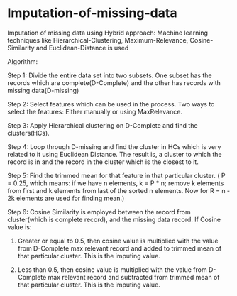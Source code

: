 # Imputation-of-missing-data
Imputation of missing data using Hybrid approach: Machine learning techniques like Hierarchical-Clustering, Maximum-Relevance, Cosine-Similarity and Euclidean-Distance is used 

Algorithm:

Step 1: Divide the entire data set into two subsets. One subset has the records which are complete(D-Complete) and the other has records with missing data(D-missing)

Step 2: Select features which can be used in the process. Two ways to select the features: Either manually or using MaxRelevance.

Step 3: Apply Hierarchical clustering on D-Complete and find the clusters(HCs).

Step 4: Loop through D-missing and find the cluster in HCs which is very related to it using Euclidean Distance. The result is, a cluster to which the record is in and the record in the cluster which is the closest to it.

Step 5: Find the trimmed mean for that feature in that particular cluster. ( P = 0.25, which means: if we have n elements, k = P * n; remove k elements from first and k elements from last of the sorted n elements. Now for R = n - 2k elements are used for finding mean.)

Step 6: Cosine Similarity is employed between the record from cluster(which is complete record), and the missing data record. 
If Cosine value is: 
1. Greater or equal to 0.5, then cosine value is multiplied with the value from D-Complete max relevant record and added to trimmed mean of that particular cluster. This is the imputing value.

2. Less than 0.5, then cosine value is multiplied with the value from D-Complete max relevant record and subtracted from trimmed mean of that particular cluster. This is the imputing value.

